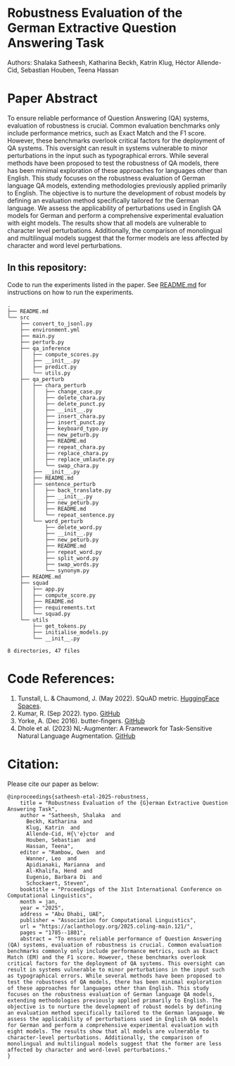 # Robustness Evaluation of the German Extractive Question Answering Task

Authors: Shalaka Satheesh, Katharina Beckh, Katrin Klug, Héctor Allende-Cid, Sebastian Houben, Teena Hassan

# Paper Abstract

To ensure reliable performance of Question Answering (QA) systems, evaluation of robustness is crucial.  Common evaluation benchmarks only include performance metrics, such as Exact Match and the F1 score. However, these benchmarks overlook critical factors for the deployment of QA systems. This oversight can result in systems vulnerable to minor perturbations in the input such as typographical errors. While several methods have been proposed to test the robustness of QA models, there has been minimal exploration of these approaches for languages other than English. This study focuses on the robustness evaluation of German language QA models, extending methodologies previously applied primarily to English. The objective is to nurture the development of robust models by defining an evaluation method specifically tailored for the German language. We assess the applicability of perturbations used in English QA models for German and perform a comprehensive experimental evaluation with eight models. The results show that all models are vulnerable to character level perturbations. Additionally, the comparison of monolingual and multilingual models suggest that the former models are less affected by character and word level perturbations. 

## In this repository:

Code to run the experiments listed in the paper. See [README.md](./src/README.md) for instructions on how to run the experiments. 

    .
    ├── README.md
    └── src
        ├── convert_to_jsonl.py
        ├── environment.yml
        ├── main.py
        ├── perturb.py
        ├── qa_inference
        │   ├── compute_scores.py
        │   ├── __init__.py
        │   ├── predict.py
        │   └── utils.py
        ├── qa_perturb
        │   ├── chara_perturb
        │   │   ├── change_case.py
        │   │   ├── delete_chara.py
        │   │   ├── delete_punct.py
        │   │   ├── __init__.py
        │   │   ├── insert_chara.py
        │   │   ├── insert_punct.py
        │   │   ├── keyboard_typo.py
        │   │   ├── new_peturb.py
        │   │   ├── README.md
        │   │   ├── repeat_chara.py
        │   │   ├── replace_chara.py
        │   │   ├── replace_umlaute.py
        │   │   └── swap_chara.py
        │   ├── __init__.py
        │   ├── README.md
        │   ├── sentence_perturb
        │   │   ├── back_translate.py
        │   │   ├── __init__.py
        │   │   ├── new_peturb.py
        │   │   ├── README.md
        │   │   └── repeat_sentence.py
        │   └── word_perturb
        │       ├── delete_word.py
        │       ├── __init__.py
        │       ├── new_peturb.py
        │       ├── README.md
        │       ├── repeat_word.py
        │       ├── split_word.py
        │       ├── swap_words.py
        │       └── synonym.py
        ├── README.md
        ├── squad
        │   ├── app.py
        │   ├── compute_score.py
        │   ├── README.md
        │   ├── requirements.txt
        │   └── squad.py
        └── utils
            ├── get_tokens.py
            ├── initialise_models.py
            └── __init__.py

    8 directories, 47 files


# Code References:
1. Tunstall, L. & Chaumond, J. (May 2022). SQuAD metric. [HuggingFace Spaces](https://huggingface.co/spaces/evaluate-metric/squad/blob/main/squad.py).
2.  Kumar, R. (Sep 2022). typo. [GitHub](https://github.com/ranvijaykumar/typo)
3. Yorke, A. (Dec 2016). butter-fingers. [GitHub](https://github.com/alexyorke/butter-fingers/blob/master/butterfingers/butterfingers.py)
4. Dhole et al. (2023) NL-Augmenter: A Framework for Task-Sensitive Natural Language Augmentation. [GitHub](https://github.com/GEM-benchmark/NL-Augmenter)

# Citation:
Please cite our paper as below:
```
@inproceedings{satheesh-etal-2025-robustness,
    title = "Robustness Evaluation of the {G}erman Extractive Question Answering Task",
    author = "Satheesh, Shalaka  and
      Beckh, Katharina  and
      Klug, Katrin  and
      Allende-Cid, H{\'e}ctor  and
      Houben, Sebastian  and
      Hassan, Teena",
    editor = "Rambow, Owen  and
      Wanner, Leo  and
      Apidianaki, Marianna  and
      Al-Khalifa, Hend  and
      Eugenio, Barbara Di  and
      Schockaert, Steven",
    booktitle = "Proceedings of the 31st International Conference on Computational Linguistics",
    month = jan,
    year = "2025",
    address = "Abu Dhabi, UAE",
    publisher = "Association for Computational Linguistics",
    url = "https://aclanthology.org/2025.coling-main.121/",
    pages = "1785--1801",
    abstract = "To ensure reliable performance of Question Answering (QA) systems, evaluation of robustness is crucial. Common evaluation benchmarks commonly only include performance metrics, such as Exact Match (EM) and the F1 score. However, these benchmarks overlook critical factors for the deployment of QA systems. This oversight can result in systems vulnerable to minor perturbations in the input such as typographical errors. While several methods have been proposed to test the robustness of QA models, there has been minimal exploration of these approaches for languages other than English. This study focuses on the robustness evaluation of German language QA models, extending methodologies previously applied primarily to English. The objective is to nurture the development of robust models by defining an evaluation method specifically tailored to the German language. We assess the applicability of perturbations used in English QA models for German and perform a comprehensive experimental evaluation with eight models. The results show that all models are vulnerable to character-level perturbations. Additionally, the comparison of monolingual and multilingual models suggest that the former are less affected by character and word-level perturbations."
}
```
